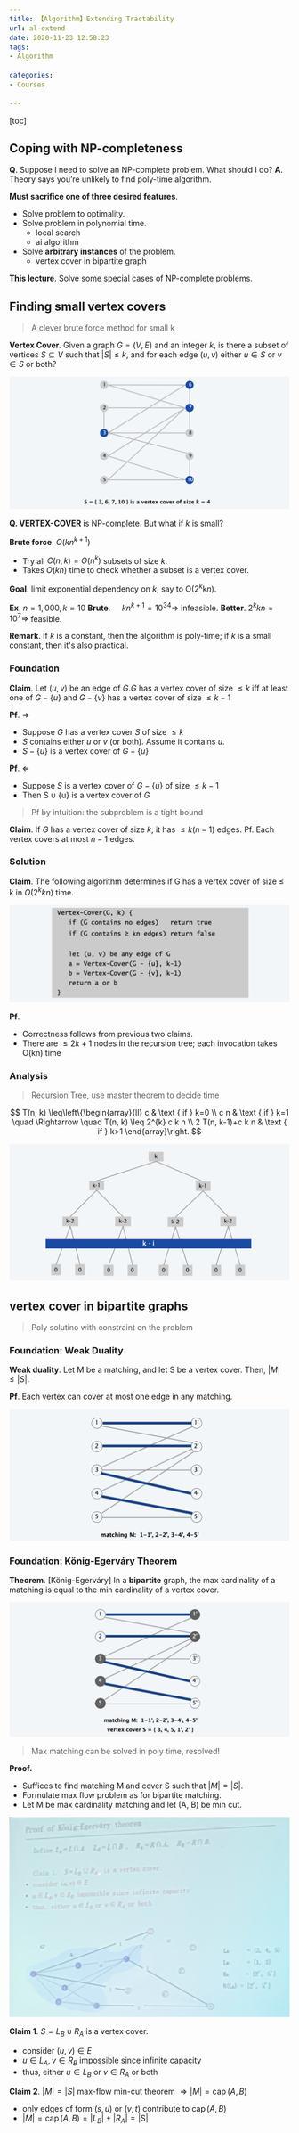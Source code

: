 ```yaml
---
title: 【Algorithm】Extending Tractability
url: al-extend
date: 2020-11-23 12:58:23
tags: 
- Algorithm

categories: 
- Courses

---
```



<!--more-->

[toc]


## Coping with NP-completeness

**Q**. Suppose I need to solve an NP-complete problem. What should I do? 
**A**. Theory says you’re unlikely to find poly-time algorithm.

**Must sacrifice one of three desired features**.
- Solve problem to optimality.
- Solve problem in polynomial time. 
  - local search
  - ai algorithm
- Solve **arbitrary instances** of the problem.
  - vertex cover in bipartite graph


**This lecture**. Solve some special cases of NP-complete problems.


## Finding small vertex covers

> A clever brute force method for small k

**Vertex Cover.** Given a graph $G=(V, E)$ and an integer $k,$ is there a subset of vertices $S \subseteq V$ such that $|S| \leq k,$ and for each edge $(u, v)$ either $u \in S$ or $v \in S$ or both?

![](./img/11-23-13-01-41.png)

**Q. VERTEX-COVER** is NP-complete. But what if $k$ is small?

**Brute force**. $O\left(k n^{k+1}\right)$
- Try all $C(n, k)=O\left(n^{k}\right)$ subsets of size $k$.
- Takes $O(k n)$ time to check whether a subset is a vertex cover.


**Goal**. limit exponential dependency on $k$, say to $\mathrm{O}\left(2^{k} \mathrm{k} n\right)$.

**Ex**. $n=1,000, k=10$
**Brute**. $\quad k n^{k+1}=10^{34} \Rightarrow$ infeasible.
**Better**. $2^{k} k n=10^{7} \Rightarrow$ feasible.

**Remark**. If $k$ is a constant, then the algorithm is poly-time; if $k$ is a small constant, then it's also practical.


### Foundation

**Claim**. Let $(u, v)$ be an edge of $G . G$ has a vertex cover of size $\leq k$ iff
at least one of $G-\{u\}$ and $G-\{v\}$ has a vertex cover of size $\leq k-1$ 

**Pf**. $\Rightarrow$
- Suppose $G$ has a vertex cover $S$ of size $\leq k$
- $S$ contains either $u$ or $v$ (or both). Assume it contains $u$.
- $S-\{u\}$ is a vertex cover of $G-\{u\}$

**Pf**. $\Leftarrow$
- Suppose $S$ is a vertex cover of $G-\{u\}$ of size $\leq k-1$
- Then $\mathrm{S} \cup\{\mathrm{u}\}$ is a vertex cover of $G$

> Pf by intuition: the subproblem is a tight bound

**Claim**. If $G$ has a vertex cover of size $k,$ it has $\leq k(n-1)$ edges.
Pf. Each vertex covers at most $n-1$ edges.


### Solution

**Claim**. The following algorithm determines if G has a vertex cover of size $\le$ k in $O(2^k kn)$ time.

![](./img/11-23-13-05-55.png)


**Pf**.
- Correctness follows from previous two claims.
- There are $\le 2k+1$ nodes in the recursion tree; each invocation takes O(kn) time

### Analysis

> Recursion Tree, use master theorem to decide time

$$
T(n, k) \leq\left\{\begin{array}{ll}
c & \text { if } k=0 \\
c n & \text { if } k=1 \quad \Rightarrow \quad T(n, k) \leq 2^{k} c k n \\
2 T(n, k-1)+c k n & \text { if } k>1
\end{array}\right.
$$

![](./img/11-23-13-07-49.png)


<!-- ## solving NP-hard problems on trees  -->


<!-- ## circular arc coverings -->


## vertex cover in bipartite graphs

> Poly solutino with constraint on the problem

### Foundation: Weak Duality

**Weak duality**. Let M be a matching, and let S be a vertex cover. Then, $|M| \le |S|$.

**Pf**. Each vertex can cover at most one edge in any matching.

![](./img/11-23-13-09-33.png)

### Foundation: König-Egerváry Theorem

**Theorem**. \[König-Egerváry\] In a **bipartite** graph, the max cardinality of a matching is equal to the min cardinality of a vertex cover.

![](./img/11-23-13-11-05.png)

> Max matching can be solved in poly time, resolved!

**Proof.**

- Suffices to find matching M and cover S such that $| M | = | S |.$ 
- Formulate max flow problem as for bipartite matching.
- Let M be max cardinality matching and let (A, B) be min cut.

![](./img/11-23-13-14-25.png)

**Claim 1**. $S=L_{B} \cup R_{A}$ is a vertex cover.
- consider $(u, v) \in E$
- $u \in L_{A}, v \in R_{B}$ impossible since infinite capacity
- thus, either $u \in L_{B}$ or $v \in R_{A}$ or both


**Claim 2**. $|M|=|S|$
max-flow min-cut theorem $\Rightarrow|M|=\operatorname{cap}(A, B)$
- only edges of form $(s, u)$ or $(v, t)$ contribute to $\operatorname{cap}(A, B)$
- $|M|=\operatorname{cap}(A, B)=\left|L_{B}\right|+\left|R_{A}\right|=|\mathrm{S}|$